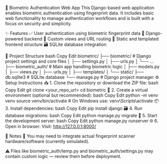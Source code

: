 🔐 Biometric Authentication Web App
This Django-based web application enables biometric authentication using fingerprint data.
It includes basic web functionality to manage authentication workflows and is built with a focus on security and simplicity.

✨ Features
✅ User authentication using biometric fingerprint data
🧠 Django-powered backend
🧩 Custom views and URL routing
🎨 Static and templated frontend structure
🗃️ SQLite database integration

🧱 Project Structure
bash
Copy
Edit
biometric/
├── biometric/               # Django project settings and core files
│   ├── settings.py
│   ├── urls.py
│   └── ...
├── biometric_auth/          # Main app handling biometric logic
│   ├── models.py
│   ├── views.py
│   ├── urls.py
│   ├── templates/
│   └── static/
├── db.sqlite3               # SQLite database
└── manage.py                # Django project manager
⚙️ Setup Instructions
📥 1. Clone the repository or download the ZIP file:
bash
Copy
Edit
git clone <your_repo_url>
cd biometric
🧪 2. Create a virtual environment (optional but recommended):
bash
Copy
Edit
python -m venv venv
source venv/bin/activate  # On Windows use: venv\Scripts\activate
📦 3. Install dependencies:
bash
Copy
Edit
pip install django
🗃️ 4. Run database migrations:
bash
Copy
Edit
python manage.py migrate
🚀 5. Start the development server:
bash
Copy
Edit
python manage.py runserver
🌐 6. Open in browser:
Visit: http://127.0.0.1:8000/

📝 Notes
🔌 You may need to integrate actual fingerprint scanner hardware/software (currently simulated).

⚠️ Files like biometric_auth/temp.py and biometric_auth/settings.py may contain custom logic — review them before deployment.

